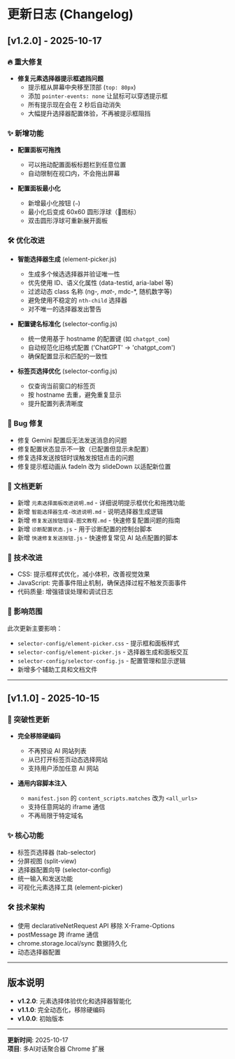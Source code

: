 # 更新日志 (Changelog)

## [v1.2.0] - 2025-10-17

### 🔥 重大修复
- **修复元素选择器提示框遮挡问题**
  - 提示框从屏幕中央移至顶部 (`top: 80px`)
  - 添加 `pointer-events: none` 让鼠标可以穿透提示框
  - 所有提示现在会在 2 秒后自动消失
  - 大幅提升选择器配置体验，不再被提示框阻挡

### ✨ 新增功能
- **配置面板可拖拽**
  - 可以拖动配置面板标题栏到任意位置
  - 自动限制在视口内，不会拖出屏幕
  
- **配置面板最小化**
  - 新增最小化按钮 (`−`)
  - 最小化后变成 60x60 圆形浮球（🎯图标）
  - 双击圆形浮球可重新展开面板

### 🛠️ 优化改进
- **智能选择器生成** (element-picker.js)
  - 生成多个候选选择器并验证唯一性
  - 优先使用 ID、语义化属性 (data-testid, aria-label 等)
  - 过滤动态 class 名称 (ng-*, mat-*, mdc-*, 随机数字等)
  - 避免使用不稳定的 `nth-child` 选择器
  - 对不唯一的选择器发出警告

- **配置键名标准化** (selector-config.js)
  - 统一使用基于 hostname 的配置键 (如 `chatgpt_com`)
  - 自动规范化旧格式配置 ('ChatGPT' → 'chatgpt_com')
  - 确保配置显示和匹配的一致性

- **标签页选择优化** (selector-config.js)
  - 仅查询当前窗口的标签页
  - 按 hostname 去重，避免重复显示
  - 提升配置列表清晰度

### 🐛 Bug 修复
- 修复 Gemini 配置后无法发送消息的问题
- 修复配置状态显示不一致（已配置但显示未配置）
- 修复选择发送按钮时误触发按钮点击的问题
- 修复提示框动画从 fadeIn 改为 slideDown 以适配新位置

### 📝 文档更新
- 新增 `元素选择面板改进说明.md` - 详细说明提示框优化和拖拽功能
- 新增 `智能选择器生成-改进说明.md` - 说明选择器生成逻辑
- 新增 `修复发送按钮错误-图文教程.md` - 快速修复配置问题的指南
- 新增 `诊断配置状态.js` - 用于诊断配置的控制台脚本
- 新增 `快速修复发送按钮.js` - 快速修复常见 AI 站点配置的脚本

### 🔧 技术改进
- CSS: 提示框样式优化，减小体积，改善视觉效果
- JavaScript: 完善事件阻止机制，确保选择过程不触发页面事件
- 代码质量: 增强错误处理和调试日志

### 🎯 影响范围
此次更新主要影响：
- `selector-config/element-picker.css` - 提示框和面板样式
- `selector-config/element-picker.js` - 选择器生成和面板交互
- `selector-config/selector-config.js` - 配置管理和显示逻辑
- 新增多个辅助工具和文档文件

---

## [v1.1.0] - 2025-10-15

### 🚀 突破性更新
- **完全移除硬编码**
  - 不再预设 AI 网站列表
  - 从已打开标签页动态选择网站
  - 支持用户添加任意 AI 网站

- **通用内容脚本注入**
  - `manifest.json` 的 `content_scripts.matches` 改为 `<all_urls>`
  - 支持任意网站的 iframe 通信
  - 不再局限于特定域名

### ✨ 核心功能
- 标签页选择器 (tab-selector)
- 分屏视图 (split-view)
- 选择器配置向导 (selector-config)
- 统一输入和发送功能
- 可视化元素选择工具 (element-picker)

### 🛠️ 技术架构
- 使用 declarativeNetRequest API 移除 X-Frame-Options
- postMessage 跨 iframe 通信
- chrome.storage.local/sync 数据持久化
- 动态选择器配置

---

## 版本说明

- **v1.2.0**: 元素选择体验优化和选择器智能化
- **v1.1.0**: 完全动态化，移除硬编码
- **v1.0.0**: 初始版本

---

**更新时间**: 2025-10-17  
**项目**: 多AI对话聚合器 Chrome 扩展

